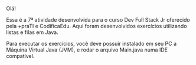 Olá!

Essa é a 7ª atividade desenvolvida para o curso Dev Full Stack Jr oferecido pela +praTI e CodificaEdu.
Aqui foram desenvolvidos exercícios utilizando listas e filas em Java.

Para executar os exercícios, você deve possuir instalado em seu PC a Máquina Virtual Java (JVM), e rodar o arquivo Main.java numa IDE compatível.


